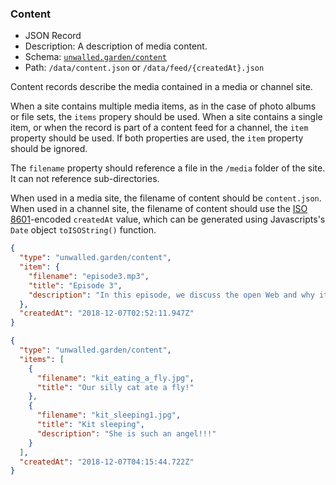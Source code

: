### Content

 - JSON Record
 - Description: A description of media content.
 - Schema: [`unwalled.garden/content`](./content.json)
 - Path: `/data/content.json` or `/data/feed/{createdAt}.json`

Content records describe the media contained in a media or channel site.

When a site contains multiple media items, as in the case of photo albums or file sets, the `items` propery should be used. When a site contains a single item, or when the record is part of a content feed for a channel, the `item` property should be used. If both properties are used, the `item` property should be ignored.

The `filename` property should reference a file in the `/media` folder of the site. It can not reference sub-directories.

When used in a media site, the filename of content should be `content.json`. When used in a channel site, the filename of content should use the [ISO 8601](https://tools.ietf.org/html/rfc3339)-encoded `createdAt` value, which can be generated using Javascripts's `Date` object `toISOString()` function.

```json
{
  "type": "unwalled.garden/content",
  "item": {
    "filename": "episode3.mp3",
    "title": "Episode 3",
    "description": "In this episode, we discuss the open Web and why it's important that users have control over their software."
  },
  "createdAt": "2018-12-07T02:52:11.947Z"
}
```

```json
{
  "type": "unwalled.garden/content",
  "items": [
    {
      "filename": "kit_eating_a_fly.jpg",
      "title": "Our silly cat ate a fly!"
    },
    {
      "filename": "kit_sleeping1.jpg",
      "title": "Kit sleeping",
      "description": "She is such an angel!!!"
    }
  ],
  "createdAt": "2018-12-07T04:15:44.722Z"
}
```